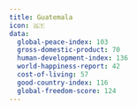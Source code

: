 ```yaml
---
title: Guatemala
icon: 🇬🇹
data:
  global-peace-index: 103
  gross-domestic-product: 70
  human-development-index: 136
  world-happiness-report: 42
  cost-of-living: 57
  good-country-index: 116
  global-freedom-score: 124
---
```

